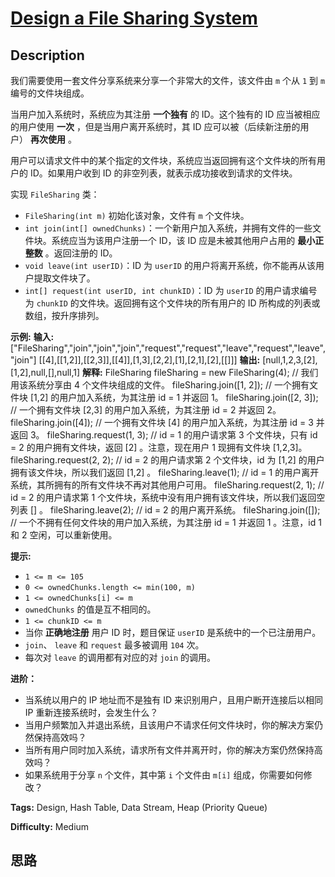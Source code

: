 # [Design a File Sharing System][title]

## Description

我们需要使用一套文件分享系统来分享一个非常大的文件，该文件由 `m` 个从 `1` 到 `m` 编号的文件块组成。

当用户加入系统时，系统应为其注册 **一个独有** 的 ID。这个独有的 ID 应当被相应的用户使用 **一次** ，但是当用户离开系统时，其 ID
应可以被（后续新注册的用户） **再次使用** 。

用户可以请求文件中的某个指定的文件块，系统应当返回拥有这个文件块的所有用户的 ID。如果用户收到 ID 的非空列表，就表示成功接收到请求的文件块。

  
实现 `FileSharing` 类：

  * `FileSharing(int m)` 初始化该对象，文件有 `m` 个文件块。
  * `int join(int[] ownedChunks)`：一个新用户加入系统，并拥有文件的一些文件块。系统应当为该用户注册一个 ID，该 ID 应是未被其他用户占用的 **最小正整数** 。返回注册的 ID。
  * `void leave(int userID)`：ID 为 `userID` 的用户将离开系统，你不能再从该用户提取文件块了。
  * `int[] request(int userID, int chunkID)`：ID 为 `userID` 的用户请求编号为 `chunkID` 的文件块。返回拥有这个文件块的所有用户的 ID 所构成的列表或数组，按升序排列。



**示例:**
            **输入:**    ["FileSharing","join","join","join","request","request","leave","request","leave","join"]    [[4],[[1,2]],[[2,3]],[[4]],[1,3],[2,2],[1],[2,1],[2],[[]]]    **输出:**    [null,1,2,3,[2],[1,2],null,[],null,1]    **解释:**    FileSharing fileSharing = new FileSharing(4); // 我们用该系统分享由 4 个文件块组成的文件。        fileSharing.join([1, 2]);    // 一个拥有文件块 [1,2] 的用户加入系统，为其注册 id = 1 并返回 1。        fileSharing.join([2, 3]);    // 一个拥有文件块 [2,3] 的用户加入系统，为其注册 id = 2 并返回 2。        fileSharing.join([4]);       // 一个拥有文件块 [4] 的用户加入系统，为其注册 id = 3 并返回 3。        fileSharing.request(1, 3);   // id = 1 的用户请求第 3 个文件块，只有 id = 2 的用户拥有文件块，返回 [2] 。注意，现在用户 1 现拥有文件块 [1,2,3]。        fileSharing.request(2, 2);   // id = 2 的用户请求第 2 个文件块，id 为 [1,2] 的用户拥有该文件块，所以我们返回 [1,2] 。        fileSharing.leave(1);        // id = 1 的用户离开系统，其所拥有的所有文件块不再对其他用户可用。        fileSharing.request(2, 1);   // id = 2 的用户请求第 1 个文件块，系统中没有用户拥有该文件块，所以我们返回空列表 [] 。        fileSharing.leave(2);        // id = 2 的用户离开系统。        fileSharing.join([]);        // 一个不拥有任何文件块的用户加入系统，为其注册 id = 1 并返回 1 。注意，id 1 和 2 空闲，可以重新使用。    



**提示:**

  * `1 <= m <= 105`
  * `0 <= ownedChunks.length <= min(100, m)`
  * `1 <= ownedChunks[i] <= m`
  * `ownedChunks` 的值是互不相同的。
  * `1 <= chunkID <= m`
  * 当你 **正确地注册** 用户 ID 时，题目保证 `userID` 是系统中的一个已注册用户。
  * `join`、 `leave` 和 `request` 最多被调用 `104` 次。
  * 每次对 `leave` 的调用都有对应的对 `join` 的调用。



**进阶：**

  * 当系统以用户的 IP 地址而不是独有 ID 来识别用户，且用户断开连接后以相同 IP 重新连接系统时，会发生什么？
  * 当用户频繁加入并退出系统，且该用户不请求任何文件块时，你的解决方案仍然保持高效吗？
  * 当所有用户同时加入系统，请求所有文件并离开时，你的解决方案仍然保持高效吗？
  * 如果系统用于分享 `n` 个文件，其中第  `i` 个文件由 `m[i]` 组成，你需要如何修改？


**Tags:** Design, Hash Table, Data Stream, Heap (Priority Queue)

**Difficulty:** Medium

## 思路

[title]: https://leetcode-cn.com/problems/design-a-file-sharing-system
